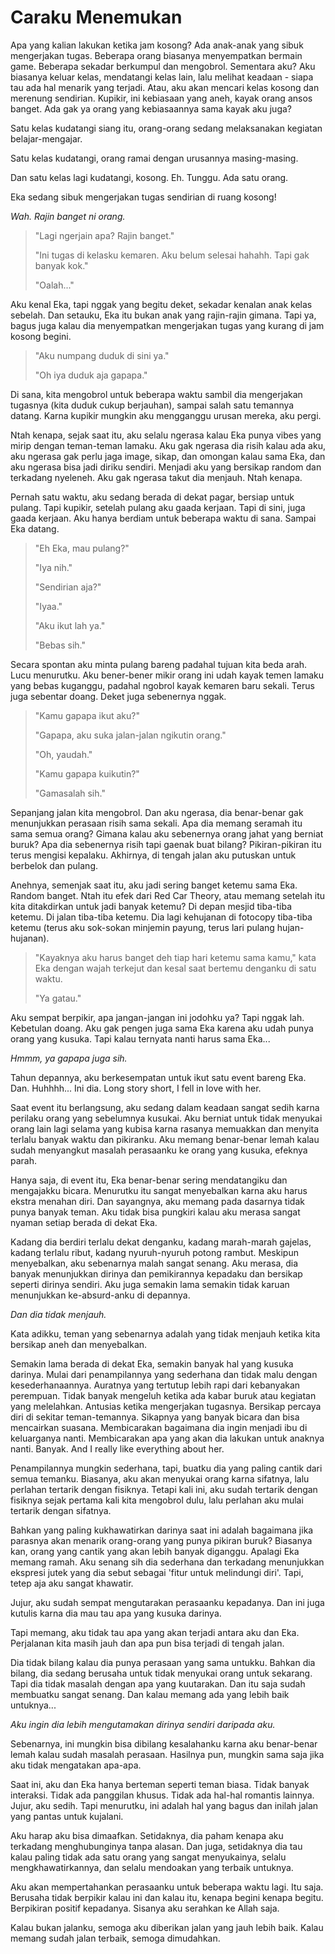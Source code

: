 # Caraku Menemukan

Apa yang kalian lakukan ketika jam kosong? Ada anak-anak yang sibuk mengerjakan tugas. Beberapa orang biasanya menyempatkan bermain game. Beberapa sekadar berkumpul dan mengobrol. Sementara aku? Aku biasanya keluar kelas, mendatangi kelas lain, lalu melihat keadaan - siapa tau ada hal menarik yang terjadi. Atau, aku akan mencari kelas kosong dan merenung sendirian. Kupikir, ini kebiasaan yang aneh, kayak orang ansos banget. Ada gak ya orang yang kebiasaannya sama kayak aku juga?

Satu kelas kudatangi siang itu, orang-orang sedang melaksanakan kegiatan belajar-mengajar.

Satu kelas kudatangi, orang ramai dengan urusannya masing-masing.

Dan satu kelas lagi kudatangi, kosong. Eh. Tunggu. Ada satu orang.

Eka sedang sibuk mengerjakan tugas sendirian di ruang kosong!

*Wah. Rajin banget ni orang.*

> "Lagi ngerjain apa? Rajin banget."
>
> "Ini tugas di kelasku kemaren. Aku belum selesai hahahh. Tapi gak banyak kok."
>
> "Oalah..."

Aku kenal Eka, tapi nggak yang begitu deket, sekadar kenalan anak kelas sebelah. Dan setauku, Eka itu bukan anak yang rajin-rajin gimana. Tapi ya, bagus juga kalau dia menyempatkan mengerjakan tugas yang kurang di jam kosong begini.

> "Aku numpang duduk di sini ya."
>
> "Oh iya duduk aja gapapa."

Di sana, kita mengobrol untuk beberapa waktu sambil dia mengerjakan tugasnya (kita duduk cukup berjauhan), sampai salah satu temannya datang. Karna kupikir mungkin aku mengganggu urusan mereka, aku pergi.

Ntah kenapa, sejak saat itu, aku selalu ngerasa kalau Eka punya vibes yang mirip dengan teman-teman lamaku. Aku gak ngerasa dia risih kalau ada aku, aku ngerasa gak perlu jaga image, sikap, dan omongan kalau sama Eka, dan aku ngerasa bisa jadi diriku sendiri. Menjadi aku yang bersikap random dan terkadang nyeleneh. Aku gak ngerasa takut dia menjauh. Ntah kenapa.

Pernah satu waktu, aku sedang berada di dekat pagar, bersiap untuk pulang. Tapi kupikir, setelah pulang aku gaada kerjaan. Tapi di sini, juga gaada kerjaan. Aku hanya berdiam untuk beberapa waktu di sana. Sampai Eka datang.

> "Eh Eka, mau pulang?"
>
> "Iya nih."
>
> "Sendirian aja?"
>
> "Iyaa."
>
> "Aku ikut lah ya."
>
> "Bebas sih."

Secara spontan aku minta pulang bareng padahal tujuan kita beda arah. Lucu menurutku. Aku bener-bener mikir orang ini udah kayak temen lamaku yang bebas kuganggu, padahal ngobrol kayak kemaren baru sekali. Terus juga sebentar doang. Deket juga sebenernya nggak.

> "Kamu gapapa ikut aku?"
>
> "Gapapa, aku suka jalan-jalan ngikutin orang."
>
> "Oh, yaudah."
>
> "Kamu gapapa kuikutin?"
>
> "Gamasalah sih."

Sepanjang jalan kita mengobrol. Dan aku ngerasa, dia benar-benar gak menunjukkan perasaan risih sama sekali. Apa dia memang seramah itu sama semua orang? Gimana kalau aku sebenernya orang jahat yang berniat buruk? Apa dia sebenernya risih tapi gaenak buat bilang? Pikiran-pikiran itu terus mengisi kepalaku. Akhirnya, di tengah jalan aku putuskan untuk berbelok dan pulang.

Anehnya, semenjak saat itu, aku jadi sering banget ketemu sama Eka. Random banget. Ntah itu efek dari Red Car Theory, atau memang setelah itu kita ditakdirkan untuk jadi banyak ketemu? Di depan mesjid tiba-tiba ketemu. Di jalan tiba-tiba ketemu. Dia lagi kehujanan di fotocopy tiba-tiba ketemu (terus aku sok-sokan minjemin payung, terus lari pulang hujan-hujanan).

> "Kayaknya aku harus banget deh tiap hari ketemu sama kamu," kata Eka dengan wajah terkejut dan kesal saat bertemu denganku di satu waktu.
>
> "Ya gatau."

Aku sempat berpikir, apa jangan-jangan ini jodohku ya? Tapi nggak lah. Kebetulan doang. Aku gak pengen juga sama Eka karena aku udah punya orang yang kusuka. Tapi kalau ternyata nanti harus sama Eka... 

*Hmmm, ya gapapa juga sih.*

Tahun depannya, aku berkesempatan untuk ikut satu event bareng Eka. Dan. Huhhhh... Ini dia. Long story short, I fell in love with her.

Saat event itu berlangsung, aku sedang dalam keadaan sangat sedih karna perilaku orang yang sebelumnya kusukai. Aku berniat untuk tidak menyukai orang lain lagi selama yang kubisa karna rasanya memuakkan dan menyita terlalu banyak waktu dan pikiranku. Aku memang benar-benar lemah kalau sudah menyangkut masalah perasaanku ke orang yang kusuka, efeknya parah.

Hanya saja, di event itu, Eka benar-benar sering mendatangiku dan mengajakku bicara. Menurutku itu sangat menyebalkan karna aku harus ekstra menahan diri. Dan sayangnya, aku memang pada dasarnya tidak punya banyak teman. Aku tidak bisa pungkiri kalau aku merasa sangat nyaman setiap berada di dekat Eka.

Kadang dia berdiri terlalu dekat denganku, kadang marah-marah gajelas, kadang terlalu ribut, kadang nyuruh-nyuruh potong rambut. Meskipun menyebalkan, aku sebenarnya malah sangat senang. Aku merasa, dia banyak menunjukkan dirinya dan pemikirannya kepadaku dan bersikap seperti dirinya sendiri. Aku juga semakin lama semakin tidak karuan menunjukkan ke-absurd-anku di depannya.

*Dan dia tidak menjauh.*

Kata adikku, teman yang sebenarnya adalah yang tidak menjauh ketika kita bersikap aneh dan menyebalkan.

Semakin lama berada di dekat Eka, semakin banyak hal yang kusuka darinya. Mulai dari penampilannya yang sederhana dan tidak malu dengan kesederhanaannya. Auratnya yang tertutup lebih rapi dari kebanyakan perempuan. Tidak banyak mengeluh ketika ada kabar buruk atau kegiatan yang melelahkan. Antusias ketika mengerjakan tugasnya. Bersikap percaya diri di sekitar teman-temannya. Sikapnya yang banyak bicara dan bisa mencairkan suasana. Membicarakan bagaimana dia ingin menjadi ibu di keluarganya nanti. Membicarakan apa yang akan dia lakukan untuk anaknya nanti. Banyak. And I really like everything about her.

Penampilannya mungkin sederhana, tapi, buatku dia yang paling cantik dari semua temanku. Biasanya, aku akan menyukai orang karna sifatnya, lalu perlahan tertarik dengan fisiknya. Tetapi kali ini, aku sudah tertarik dengan fisiknya sejak pertama kali kita mengobrol dulu, lalu perlahan aku mulai tertarik dengan sifatnya.

Bahkan yang paling kukhawatirkan darinya saat ini adalah bagaimana jika parasnya akan menarik orang-orang yang punya pikiran buruk? Biasanya kan, orang yang cantik yang akan lebih banyak diganggu. Apalagi Eka memang ramah. Aku senang sih dia sederhana dan terkadang menunjukkan ekspresi jutek yang dia sebut sebagai 'fitur untuk melindungi diri'. Tapi, tetep aja aku sangat khawatir.

Jujur, aku sudah sempat mengutarakan perasaanku kepadanya. Dan ini juga kutulis karna dia mau tau apa yang kusuka darinya.

Tapi memang, aku tidak tau apa yang akan terjadi antara aku dan Eka. Perjalanan kita masih jauh dan apa pun bisa terjadi di tengah jalan.

Dia tidak bilang kalau dia punya perasaan yang sama untukku. Bahkan dia bilang, dia sedang berusaha untuk tidak menyukai orang untuk sekarang. Tapi dia tidak masalah dengan apa yang kuutarakan. Dan itu saja sudah membuatku sangat senang. Dan kalau memang ada yang lebih baik untuknya...

*Aku ingin dia lebih mengutamakan dirinya sendiri daripada aku.*

Sebenarnya, ini mungkin bisa dibilang kesalahanku karna aku benar-benar lemah kalau sudah masalah perasaan. Hasilnya pun, mungkin sama saja jika aku tidak mengatakan apa-apa.

Saat ini, aku dan Eka hanya berteman seperti teman biasa. Tidak banyak interaksi. Tidak ada panggilan khusus. Tidak ada hal-hal romantis lainnya. Jujur, aku sedih. Tapi menurutku, ini adalah hal yang bagus dan inilah jalan yang pantas untuk kujalani.

Aku harap aku bisa dimaafkan. Setidaknya, dia paham kenapa aku terkadang menghubunginya tanpa alasan. Dan juga, setidaknya dia tau kalau paling tidak ada satu orang yang sangat menyukainya, selalu mengkhawatirkannya, dan selalu mendoakan yang terbaik untuknya.

Aku akan mempertahankan perasaanku untuk beberapa waktu lagi. Itu saja. Berusaha tidak berpikir kalau ini dan kalau itu, kenapa begini kenapa begitu. Berpikiran positif kepadanya. Sisanya aku serahkan ke Allah saja.

Kalau bukan jalanku, semoga aku diberikan jalan yang jauh lebih baik. Kalau memang sudah jalan terbaik, semoga dimudahkan.

